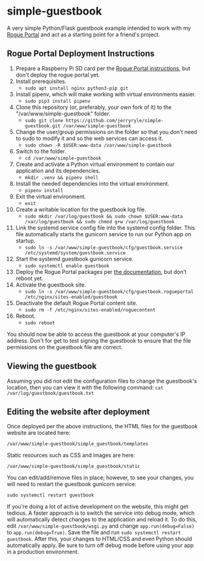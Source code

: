 # simple-guestbook

A very simple Python/Flask guestbook example intended to work with
my [Rogue Portal](https://github.com/jerryryle/rogueportal) and act as a starting point for a friend's project.

## Rogue Portal Deployment Instructions

1. Prepare a Raspberry Pi SD card per
   the [Rogue Portal instructions](https://jerryryle.github.io/rogueportal/#create-a-raspberry-pi-os-sd-card), but don't
   deploy the rogue portal yet.
2. Install prerequisites.
    * `sudo apt install nginx python3-pip git`
3. Install pipenv, which will make working with virtual environments easier.
    * `sudo pip3 install pipenv`
4. Clone this repository (or, preferably, your own fork of it) to the "/var/www/simple-guestbook" folder.
    * `sudo git clone https://github.com/jerryryle/simple-guestbook.git /var/www/simple-guestbook`
5. Change the user/group permissions on the folder so that you don't need to sudo to modify it and so the web services
   can access it.
    * `sudo chown -R $USER:www-data /var/www/simple-guestbook`
6. Switch to the folder.
    * `cd /var/www/simple-guestbook`
7. Create and activate a Python virtual environment to contain our application and its dependencies.
    * `mkdir .venv && pipenv shell`
8. Install the needed dependencies into the virtual environment.
    * `pipenv install`
9. Exit the virtual environment.
    * `exit`
10. Create a writable location for the guestbook log file.
    * `sudo mkdir /var/log/guestbook && sudo chown $USER:www-data /var/log/guestbook && sudo chmod g+w /var/log/guestbook`
11. Link the systemd service config file into the systemd config folder. This file automatically starts the gunicorn
    service to run our Python app on startup.
    * `sudo ln -s /var/www/simple-guestbook/cfg/guestbook.service /etc/systemd/system/guestbook.service`
12. Start the systemd guestbook gunicorn service.
    * `sudo systemctl enable guestbook`
13. Deploy the Rogue Portal packages
    per [the documentation](https://jerryryle.github.io/rogueportal/#deploy-the-pre-built-debian-packages), but don't
    reboot yet.
14. Activate the guestbook site.
    * `sudo ln -s /var/www/simple-guestbook/cfg/guestbook.rogueportal /etc/nginx/sites-enabled/guestbook`
15. Deactivate the default Rogue Portal content site.
    * `sudo rm -f /etc/nginx/sites-enabled/roguecontent`
16. Reboot.
    * `sudo reboot`

You should now be able to access the guestbook at your computer's IP address. Don't for get to test signing the
guestbook to ensure that the file permissions on the guestbook file are correct.

## Viewing the guestbook

Assuming you did not edit the configuration files to change the guestbook's location, then you can view it with the
following command:
`cat /var/log/guestbook/guestbook.txt`

## Editing the website after deployment

Once deployed per the above instructions, the HTML files for the guestbook website are located here:

`/var/www/simple-guestbook/simple_guestbook/templates`

Static resources such as CSS and images are here:

`/var/www/simple-guestbook/simple_guestbook/static`

You can edit/add/remove files in place; however, to see your changes, you will need to restart the guestbook gunicorn
service:

`sudo systemctl restart guestbook`

If you're doing a lot of active development on the website, this might get tedious. A faster approach is to switch the
service into debug mode, which will automatically detect changes to the application and reload it. To do this,
edit `/var/www/simple-guestbook/wsgi.py` and change `app.run(debug=False)` to `app.run(debug=True)`. Save the file and
run `sudo systemctl restart guestbook`. After this, your changes to HTML/CSS and even Python should automatically apply.
Be sure to turn off debug mode before using your app in a production environment.  

